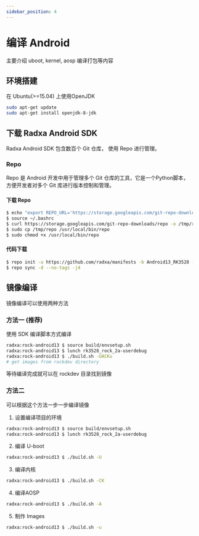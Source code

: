 ```yaml
---
sidebar_position: 4
---
```


# 编译 Android

主要介绍 uboot, kernel, aosp 编译打包等内容

## 环境搭建

在 Ubuntu(>=15.04) 上使用OpenJDK

```bash
sudo apt-get update
sudo apt-get install openjdk-8-jdk
```

## 下载 Radxa Android SDK

Radxa Android SDK 包含数百个 Git 仓库， 使用 Repo 进行管理。

### Repo

Repo 是 Android 开发中用于管理多个 Git 仓库的工具，它是一个Python脚本，方便开发者对多个 Git 库进行版本控制和管理。

#### 下载 Repo

```bash
$ echo "export REPO_URL='https://storage.googleapis.com/git-repo-downloads/repo'" >> ~/.bashrc
$ source ~/.bashrc
$ curl https://storage.googleapis.com/git-repo-downloads/repo -o /tmp/repo
$ sudo cp /tmp/repo /usr/local/bin/repo
$ sudo chmod +x /usr/local/bin/repo
```

#### 代码下载

```bash
$ repo init -u https://github.com/radxa/manifests -b Android13_RK3528 -m radxa.xml
$ repo sync -d --no-tags -j4
```

## 镜像编译

镜像编译可以使用两种方法

### 方法一 (**推荐**)

使用 SDK 编译脚本方式编译

```bash
radxa:rock-android13 $ source build/envsetup.sh
radxa:rock-android13 $ lunch rk3528_rock_2a-userdebug
radxa:rock-android13 $ ./build.sh -UACKu
# get images from rockdev directory
```

等待编译完成就可以在 rockdev 目录找到镜像

### 方法二

可以根据这个方法一步一步编译镜像

1. 设置编译项目的环境

```bash
radxa:rock-android13 $ source build/envsetup.sh
radxa:rock-android13 $ lunch rk3528_rock_2a-userdebug
```

2. 编译 U-boot

```bash
radxa:rock-android13 $ ./build.sh -U
```

3. 编译内核

```bash
radxa:rock-android13 $ ./build.sh -CK
```

4. 编译AOSP

```bash
radxa:rock-android13 $ ./build.sh -A
```

5. 制作 Images

```bash
radxa:rock-android13 $ ./build.sh -u
```
